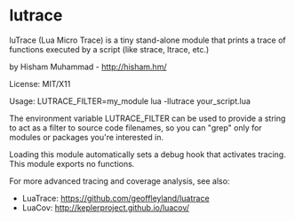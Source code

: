 lutrace
=======

luTrace (Lua Micro Trace) is a tiny stand-alone module that prints a trace of
functions executed by a script (like strace, ltrace, etc.)

by Hisham Muhammad - http://hisham.hm/

License: MIT/X11

Usage: LUTRACE_FILTER=my_module lua -llutrace your_script.lua

The environment variable LUTRACE_FILTER can be used to provide a
string to act as a filter to source code filenames, so you can
"grep" only for modules or packages you're interested in.

Loading this module automatically sets a debug hook that 
activates tracing. This module exports no functions.

For more advanced tracing and coverage analysis, see also:

* LuaTrace: https://github.com/geoffleyland/luatrace
* LuaCov: http://keplerproject.github.io/luacov/

